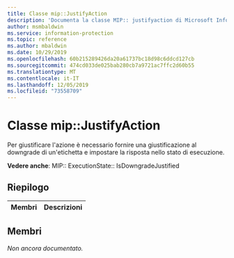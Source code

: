 ```yaml
---
title: Classe mip::JustifyAction
description: 'Documenta la classe MIP:: justifyaction di Microsoft Information Protection (MIP) SDK.'
author: msmbaldwin
ms.service: information-protection
ms.topic: reference
ms.author: mbaldwin
ms.date: 10/29/2019
ms.openlocfilehash: 60b215289426da20a61737bc18d98c6ddcd127cb
ms.sourcegitcommit: 474cd033de025bab280cb7a9721ac7ffc2d60b55
ms.translationtype: MT
ms.contentlocale: it-IT
ms.lasthandoff: 12/05/2019
ms.locfileid: "73558709"
---
```

# <a name="class-mipjustifyaction"></a>Classe mip::JustifyAction 
Per giustificare l'azione è necessario fornire una giustificazione al downgrade di un'etichetta e impostare la risposta nello stato di esecuzione.
  
**Vedere anche**: MIP:: ExecutionState:: IsDowngradeJustified
  
## <a name="summary"></a>Riepilogo
 Membri                        | Descrizioni                                
--------------------------------|---------------------------------------------
  
## <a name="members"></a>Membri
_Non ancora documentato._
